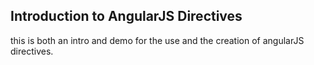 ## Introduction to AngularJS Directives

this is both an intro and demo for the use and the creation  of angularJS directives. 